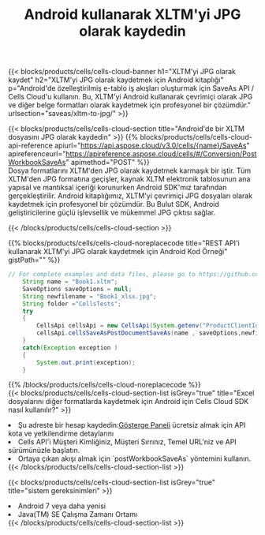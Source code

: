 ﻿---
title:  Android kullanarak XLTM'yi JPG olarak kaydedin
description:  XLTM formatındaki dosyayı JPG formatındaki dosya olarak kaydetmek için Android için Aspose.Cells Cloud SDK'yı kullanma.
kwords: Excel, Save XLTM as JPG, REST, Android
howto: How to save XLTM as JPG using Aspose.Cells Cloud Android library.
---
{{< blocks/products/cells/cells-cloud-banner h1="XLTM\'yi JPG olarak kaydet" h2="XLTM\'yi JPG olarak kaydetmek için Android kitaplığı" p="Android\'de özelleştirilmiş e-tablo iş akışları oluşturmak için SaveAs API / Cells Cloud\'u kullanın. Bu, XLTM\'yi Android kullanarak çevrimiçi olarak JPG ve diğer belge formatları olarak kaydetmek için profesyonel bir çözümdür." urlsection="saveas/xltm-to-jpg/" >}}

{{< blocks/products/cells/cells-cloud-section title="Android\'de bir XLTM dosyasını JPG olarak kaydedin" >}}
{{% blocks/products/cells/cells-cloud-api-reference apiurl="https://api.aspose.cloud/v3.0/cells/{name}/SaveAs" apireferenceurl="https://apireference.aspose.cloud/cells/#/Conversion/PostWorkbookSaveAs" apimethod="POST" %}}
<br/>
Dosya formatlarını XLTM'den JPG olarak kaydetmek karmaşık bir iştir. Tüm XLTM'den JPG formatına geçişler, kaynak XLTM elektronik tablosunun ana yapısal ve mantıksal içeriği korunurken Android SDK'mız tarafından gerçekleştirilir. Android kitaplığımız, XLTM'yi çevrimiçi JPG dosyaları olarak kaydetmek için profesyonel bir çözümdür. Bu Bulut SDK, Android geliştiricilerine güçlü işlevsellik ve mükemmel JPG çıktısı sağlar.

{{< /blocks/products/cells/cells-cloud-section >}}

{{% blocks/products/cells/cells-cloud-noreplacecode title="REST API\'i kullanarak XLTM\'yi JPG olarak kaydetmek için Android Kod Örneği" gistPath="" %}}
  
```java
// For complete examples and data files, please go to https://github.com/aspose-cells-cloud/aspose-cells-cloud-android/
    String name = "Book1.xltm";
    SaveOptions saveOptions = null;
    String newfilename = "Book1_xlsx.jpg";
    String folder ="CellsTests";
    try
    {
        CellsApi cellsApi = new CellsApi(System.getenv("ProductClientId"), System.getenv("ProductClientSecret"));
        cellsApi.cellsSaveAsPostDocumentSaveAs(name , saveOptions,newfilename,false,false,folder,null,null,null,true);                       
    }
    catch(Exception exception )
    {
        System.out.print(exception);
    }
```
  
{{% /blocks/products/cells/cells-cloud-noreplacecode %}}
<br/>
{{< blocks/products/cells/cells-cloud-section-list isGrey="true" title="Excel dosyalarını diğer formatlarda kaydetmek için Android için Cells Cloud SDK nasıl kullanılır?" >}}
<li> Şu adreste bir hesap kaydedin:<a href="https://dashboard.aspose.cloud/">Gösterge Paneli</a> ücretsiz almak için API kota ve yetkilendirme detaylarını</li>
<li>Cells API'i Müşteri Kimliğiniz, Müşteri Sırrınız, Temel URL'niz ve API sürümünüzle başlatın.</li>
<li>Ortaya çıkan akışı almak için `postWorkbookSaveAs` yöntemini kullanın.</li>
{{< /blocks/products/cells/cells-cloud-section-list >}}

{{< blocks/products/cells/cells-cloud-section-list isGrey="true" title="sistem gereksinimleri" >}}
<li>Android 7 veya daha yenisi</li>
<li>Java(TM) SE Çalışma Zamanı Ortamı</li>
{{< /blocks/products/cells/cells-cloud-section-list >}}
